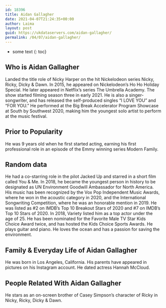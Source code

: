 ```yaml
---
id: 18396
title: Aidan Gallagher
date: 2021-04-07T21:24:35+00:00
author: Laima
layout: post
guid: https://ukdataservers.com/aidan-gallagher/
permalink: /04/07/aidan-gallagher/
---
```


* some text
{: toc}


## Who is Aidan Gallagher
                  
                  
                  
Landed the title role of Nicky Harper on the hit Nickelodeon series Nicky, Ricky, Dicky & Dawn. In 2015, he appeared on Nickelodeon&#8217;s Ho Ho Holiday Special. He later appeared in Netflix&#8217;s series The Umbrella Academy. The show started filming season three in early 2021. He is also a singer-songwriter, and has released the self-produced singles &#8220;I LOVE YOU&#8221; and &#8220;FOR YOU.&#8221; He performed at the Big Break Accelerator Program Showcase at South by Southwest 2020, making him the youngest solo artist to perform at the music festival.
                  
              
            
              
            
                
                
                
## Prior to Popularity
                  
                  
                  
He was 9 years old when he first started acting, earning his first professional role in an episode of the Emmy winning series Modern Family. 
                  
              
            
              
            
                
                
                
## Random data
                  
                  
                  
He had a co-starring role in the pilot Jacked Up and starred in a short film called You & Me. In 2018, he became the youngest person in history to be designated as UN Environment Goodwill Ambassador for North America. His music has been recognized by the Vox Pop Independent Music Awards, where he won in the acoustic category in 2020, and the International Songwriting Competition, where he was an honorable mention in 2019. He was listed as #2 on IMDB&#8217;s Top 10 Breakout Stars of 2020 and #7 on IMDB&#8217;s Top 10 Stars of 2020. In 2018, Variety listed him as a top actor under the age of 25. He has been nominated for the Favorite Male TV Star Kids Choice Award twice, and has hosted the Kids Choice Sports Awards. He plays guitar and piano. He loves the ocean and has a passion for saving the environment. 
                  
              
            
              
            
                
                
                
## Family & Everyday Life of Aidan Gallagher
                  
                  
                  
He was born in Los Angeles, California. His parents have appeared in pictures on his Instagram account. He dated actress Hannah McCloud. 
                  
              
            
              
            
                
                
                
## People Related With Aidan Gallagher
                  
                  
                  
He stars as an on-screen brother of Casey Simpson&#8217;s character of Ricky in Nicky, Ricky, Dicky & Dawn.
                  
              
            
              
            
                
              
            
              
              
            
            
              
            
          
          
          